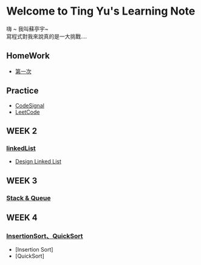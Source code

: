 # Welcome to Ting Yu's Learning Note
嗨 ~ 我叫蘇亭宇~           
寫程式對我來說真的是一大挑戰....

## HomeWork
  * [第一次]()

## Practice 
  * [CodeSignal](https://github.com/stopraining/LearningNote/tree/master/CodeSignal)
  * [LeetCode](https://github.com/stopraining/LearningNote/tree/master/LeetCode)

## WEEK 2
### [linkedList](https://github.com/stopraining/LearningNote/blob/master/intro/Linked%20List.md)
  * [Design Linked List](https://github.com/stopraining/LearningNote/blob/master/LeetCode/707Design%20Linked%20List.py)
 
## WEEK 3
### [Stack & Queue](https://github.com/stopraining/LearningNote/blob/master/intro/Stack%20%26%20Queue.md)

## WEEK 4
### [InsertionSort、QuickSort](https://github.com/stopraining/LearningNote/blob/master/intro/InsertionSort%E3%80%81QuickSort.md)
  * [Insertion Sort]
  * [QuickSort]
